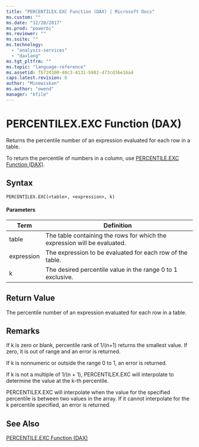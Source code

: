 ```yaml
---
title: "PERCENTILEX.EXC Function (DAX) | Microsoft Docs"
ms.custom: ""
ms.date: "12/28/2017"
ms.prod: "powerbi"
ms.reviewer: ""
ms.suite: ""
ms.technology: 
  - "analysis-services"
  - "daxlang"
ms.tgt_pltfrm: ""
ms.topic: "language-reference"
ms.assetid: fb72d100-40c3-4131-b981-473cd36e16a4
caps.latest.revision: 6
author: "Minewiskan"
ms.author: "owend"
manager: "kfile"
---
```

# PERCENTILEX.EXC Function (DAX)
  
Returns the percentile number of an expression evaluated for each row in a table.  
  
To return the percentile of numbers in a column, use [PERCENTILE.EXC Function &#40;DAX&#41;](percentile-exc-function-dax.md).  
  
## Syntax  
  
```  
PERCENTILEX.EXC(<table>, <expression>, k)  
```  
  
#### Parameters  
  
|Term|Definition|  
|--------|--------------|  
|table|The table containing the rows for which the expression will be evaluated.|  
|expression|The expression to be evaluated for each row of the table.|  
|k|The desired percentile value in the range 0 to 1 exclusive.|  
  
## Return Value  
The percentile number of an expression evaluated for each row in a table.  
  
## Remarks  
If k is zero or blank, percentile rank of 1/(n+1) returns the smallest value. If zero, it is out of range and an error is returned.  
  
If k is nonnumeric or outside the range 0 to 1, an error is returned.  
  
If k is not a multiple of 1/(n + 1), PERCENTILEX.EXC will interpolate to determine the value at the k-th percentile.  
  
PERCENTILEX.EXC will interpolate when the value for the specified percentile is between two values in the array. If it cannot interpolate for the k percentile specified, an error is returned.  
  
## See Also  
[PERCENTILE.EXC Function &#40;DAX&#41;](percentile-exc-function-dax.md)  
  
